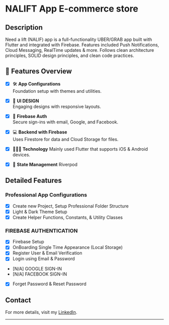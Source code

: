 # NALIFT App E-commerce store

## Description

Need a lift (NALIF) app is a full-functionality UBER/GRAB app built with Flutter and integrated with Firebase. Features included Push Notifications, Cloud Messaging, RealTime updates & more. Follows clean architecture principles, SOLID design principles, and clean code practices.

## 🌟 Features Overview

- [x] 🛠 **App Configurations**  
       Foundation setup with themes and utilities.

- [x] 🎨 **UI DESIGN**  
       Engaging designs with responsive layouts.

- [x] 🔐 **Firebase Auth**  
       Secure sign-ins with email, Google, and Facebook.

- [x] 💻 **Backend with Firebase**  
       Uses Firestore for data and Cloud Storage for files.

- [x] 🧙🏾‍♂️ **Technology**
      Mainly used Flutter that supports iOS & Android devices.

- [x] 🚦 **State Management**
      Riverpod

## Detailed Features

### Professional App Configurations

- [x] Create new Project, Setup Professional Folder Structure
- [x] Light & Dark Theme Setup
- [x] Create Helper Functions, Constants, & Utility Classes

### FIREBASE AUTHENTICATION

- [x] Firebase Setup
- [x] OnBoarding Single Time Appearance (Local Storage)
- [x] Register User & Email Verification
- [x] Login using Email & Password
- [N/A] GOOGLE SIGN-IN
- [N/A] FACEBOOK SIGN-IN
- [x] Forget Password & Reset Password

## Contact

For more details, visit my [LinkedIn](https://www.linkedin.com/in/kevin-nacario-57485718a/).

---
